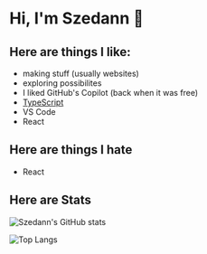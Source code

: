 # Hi, I'm Szedann 👋

## Here are things I like:
* making stuff (usually websites)
* exploring possibilites
* I liked GitHub's Copilot (back when it was free)
* [TypeScript](https://www.typescriptlang.org/)
* VS Code
* React

## Here are things I hate
* React


## Here are Stats
![Szedann's GitHub stats](https://github-readme-stats.vercel.app/api?username=Szedann&count_private=true&show_icons=true&theme=dark&bg_color=0D1117&include_all_commits=true&disable_animations=true&hide=issues,contribs)


![Top Langs](https://github-readme-stats.vercel.app/api/top-langs/?username=Szedann&theme=dark&bg_color=0D1117&layout=compact)
